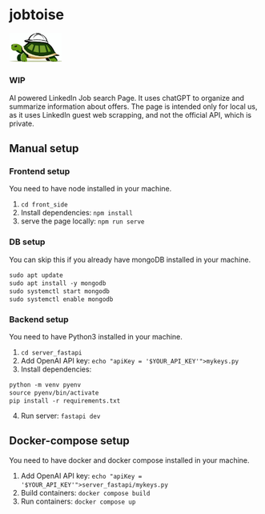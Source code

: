 # jobtoise

<img src="./front_side/public/jobtoise.jpeg" width="105"/>

### WIP

AI powered LinkedIn Job search Page.
It uses chatGPT to organize and summarize information about offers.
The page is intended only for local us, as it uses LinkedIn guest web scrapping, and not the official API, which is private.

## Manual setup

### Frontend setup
You need to have node installed in your machine.
1. ```cd front_side```
2. Install dependencies: ```npm install```
3. serve the page locally: ```npm run serve```

### DB setup
You can skip this if you already have mongoDB installed in your machine.
```
sudo apt update
sudo apt install -y mongodb
sudo systemctl start mongodb
sudo systemctl enable mongodb
```

### Backend setup
You need to have Python3 installed in your machine.
1. ```cd server_fastapi```
2. Add OpenAI API key: ```echo "apiKey = '$YOUR_API_KEY'">mykeys.py```
3. Install dependencies: 
```
python -m venv pyenv
source pyenv/bin/activate
pip install -r requirements.txt
```
4. Run server: ```fastapi dev```

## Docker-compose setup
You need to have docker and docker compose installed in your machine.
1. Add OpenAI API key: ```echo "apiKey = '$YOUR_API_KEY'">server_fastapi/mykeys.py```
2. Build containers: ```docker compose build```
3. Run containers: ```docker compose up```


